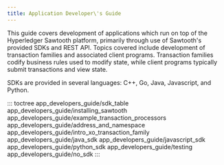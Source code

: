 ```yaml
---
title: Application Developer\'s Guide
---
```


This guide covers development of applications which run on top of the
Hyperledger Sawtooth platform, primarily through use of Sawtooth\'s
provided SDKs and REST API. Topics covered include development of
transaction families and associated client programs. Transaction
families codify business rules used to modify state, while client
programs typically submit transactions and view state.

SDKs are provided in several languages: C++, Go, Java, Javascript, and
Python.

::: toctree
app_developers_guide/sdk_table app_developers_guide/installing_sawtooth
app_developers_guide/example_transaction_processors
app_developers_guide/address_and_namespace
app_developers_guide/intro_xo_transaction_family
app_developers_guide/java_sdk app_developers_guide/javascript_sdk
app_developers_guide/python_sdk app_developers_guide/testing
app_developers_guide/no_sdk
:::

<!--
  Licensed under Creative Commons Attribution 4.0 International License
  https://creativecommons.org/licenses/by/4.0/
-->
